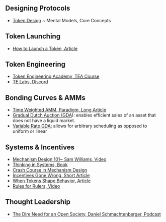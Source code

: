 ## Designing Protocols

- [Token Design](https://www.youtube.com/watch?v=GOkxDvq_8zQ) ~ Mental Models, Core Concepts

## Token Launching

- [How to Launch a Token, Article](https://crypto.nateliason.com/p/tokenomics-104-launch)

## Token Engineering

- [Token Engineering Academy, TEA Course](https://tokenengineering.net/)
- [TE Labs, Discord](https://discord.gg/yh4fs36RAQ)

## Bonding Curves & AMMs

- [Time Weighted AMM, Paradigm, Long Article](https://www.paradigm.xyz/2021/07/twamm)
- [Gradual Dutch Auction (GDA](https://www.paradigm.xyz/2022/04/gda)): enables efficient sales of an asset that does not have a liquid market.
- [Variable Rate GDA:](https://www.paradigm.xyz/2022/08/vrgda#parameters) allows for arbitrary scheduling as opposed to uniform or linear


## Systems & Incentives

- [Mechanism Design 101~ Sam Williams, Video](https://youtu.be/gCFlGLbI_kE)
- [Thinking in Systems, Book](https://www.amazon.com/Thinking-Systems-Donella-H-Meadows/dp/1603580557)
- [Crash Course in Mechanism Design](https://medium.com/blockchannel/a-crash-course-in-mechanism-design-for-cryptoeconomic-applications-a9f06ab6a976)
- [Incentives Gone Wrong, Short Article](https://fs.blog/incentives-gone-wrong/)
- [When Tokens Shape Behavior, Article](https://nystrom.substack.com/p/when-tokens-shape-behavior)
- [Rules for Rulers, Video](https://twitter.com/curiousrabbit27/status/1567147523852189697?s=20&t=UBHdf_O-xn22QQ4e1XCYhw)

## Thought Leadership

- [The Dire Need for an Open Society, Daniel Schmachtenberger, Podcast](https://open.spotify.com/episode/4j5jsrsVzC639L8advUkO5?si=oGyoMVXRTTOKiTC8Q8sY5g)
